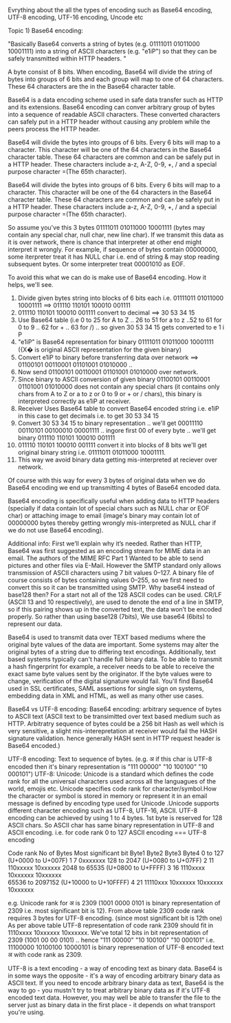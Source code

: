 Evrything about the all the types of encoding such as Base64 encoding, UTF-8 encoding, UTF-16 encoding, Uncode etc

Topic 1) Base64 encoding:

"Basically Base64 converts a string of bytes (e.g. 01111011 01011000 10001111) into a string of ASCII characters (e.g. "e1iP") so that they can be safely transmitted within HTTP headers. "

A byte consist of 8 bits. When encoding, Base64 will divide the string of bytes into groups of 6 bits and each group will map to one of 64 characters. These 64 characters are the in the Base64 character table. 

Base64 is a data encoding scheme used in safe data transfer such as HTTP and its extensions. Base64 encoding can conver arbitrary group of bytes into a sequence of readable ASCII characters. These converted characters can safely put in a HTTP header without causing any problem while the peers process the HTTP header.

Base64 will divide the bytes into groups of 6 bits. Every 6 bits will map to a character. This character will be one of the 64 characters in the Base64 character table. These 64 characters are common and can be safely put in a HTTP header. These characters include a-z, A-Z, 0-9, +, / and a special purpose character =(The 65th character).

Base64 will divide the bytes into groups of 6 bits. Every 6 bits will map to a character. This character will be one of the 64 characters in the Base64 character table. These 64 characters are common and can be safely put in a HTTP header. These characters include a-z, A-Z, 0-9, +, / and a special purpose character =(The 65th character).

So assume you've this 3 bytes 01111011 01011000 10001111  (bytes may contain any special char, null char, new line char). If we transmit this data as it is over network, there is chance that interpreter at other end might interpret it wrongly. For example, if sequence of bytes contain 00000000, some iterpreter treat it has NULL char i.e. end of string & may stop reading subsequent bytes. Or some interpreter treat 00001010 as EOF. 

To avoid this what we can do is make use of Base64 encoding. How it helps, we'll see.
1) Divide given bytes string into blocks of 6 bits each i.e.  01111011 01011000 10001111 ==> 011110 110101 100010 001111
2) 011110 110101 100010 001111 convert to decimal ==> 30 53 34 15
3) Use Base64 table (i.e 0 to 25 for A to Z .. 26 to 51 for a to z ..52 to 61 for 0 to 9 .. 62 for + .. 63 for /) .. so  given 30 53 34 15 gets converted to   e 1 i P   
4) "e1iP" is Base64 representation for  binary 01111011 01011000 10001111  ({X� is original ASCII representation for the given binary)
5) Convert e1iP to binary before transferring data over network ==> 01100101 00110001 01101001 01010000 ..
6) Now send 01100101 00110001 01101001 01010000 over network.
7) Since binary to ASCII conversion of given binary 01100101 00110001 01101001 01010000 does not contain any special chars (it contains only chars from A to Z or a to z or 0 to 9 or + or / chars), this binary is interpreted correctly as e1iP at receiver.
8) Receiver Uses Base64 table to convert Base64 encoded string i.e. e1iP in this case to get decimals i.e. to get 30 53 34 15
9) Convert 30 53 34 15 to binary representation .. we'll get 00011110 00110101 00100010 00001111 .. ingore first 00 of every byte .. we'll get binary 011110 110101 100010 001111
10) 011110 110101 100010 001111 convert it into blocks of 8 bits we'll get original binary string i.e. 01111011 01011000 10001111.
11) This way we avoid binary data getting mis-interpreted at reciever over network.

Of course with this way for every 3 bytes of original data when we do Base64 encoding we end up transmitting 4 bytes of Base64 encoded data.

Base64 encoding is specifically useful when adding data to HTTP headers (specially if data contain lot of special chars such as NULL char or EOF char) or attaching image to email (image's binary may contain lot of 00000000 bytes thereby getting wrongly mis-interpreted as NULL char if we do not use Base64 encoding).

Additional info:
First we’ll explain why it’s needed. Rather than HTTP, Base64 was first suggested as an encoding stream for MIME data in an email.
The authors of the MIME RFC Part 1 Wanted to be able to send pictures and other files via E-Mail. However the SMTP standard only allows transmission of ASCII characters using 7 bit values 0–127.
A binary file of course consists of bytes containing values 0–255, so we first need to convert this so it can be transmitted using SMTP.
Why base64 instead of base128 then?
For a start not all of the 128 ASCII codes can be used. CR/LF (ASCII 13 and 10 respectively), are used to denote the end of a line in SMTP, so if this pairing shows up in the converted text, the data won’t be encoded properly. So rather than using base128 (7bits), We use base64 (6bits) to represent our data.

Base64 is used to transmit data over TEXT based mediums where the original byte values of the data are important. Some systems may alter the original bytes of a string due to differing text encodings. Additionally, text based systems typically can't handle full binary data. To be able to transmit a hash fingerprint for example, a receiver needs to be able to receive the exact same byte values sent by the originator. If the byte values were to change, verification of the digital signature would fail. You'll find Base64 used in SSL certificates, SAML assertions for single sign on systems, embedding data in XML and HTML, as well as many other use cases. 

Base64 vs UTF-8 encoding:
Base64 encoding: arbitrary sequence of bytes to ASCII text (ASCII text to be transimitted over text based medium such as HTTP. Arbitratry sequence of bytes could be a 256 bit Hash as well which is very sensitive, a slight mis-interepretation at receiver would fail the HASH signature validation. hence generally HASH sent in HTTP request header is Base64 encoded.)

UTF-8 encoding: Text to sequence of bytes. (e.g. अ if this char is UTF-8 encoded then it's binary representation is "111 00000"           "10 100100"       "10 000101")
UTF-8: 
Unicode: Unicode is a standard which defines the code rank for all the universal characters used across all the languagues of the world, emojis etc. Unicode specifies code rank for character/symbol.How the character or symbol is stored in memory or represent it in an email message is defined by encoding type used for Unicode .Unicode supports different character encoding such as UTF-8, UTF-16, ASCII. 
UTF-8 encoding can be achieved by using 1 to 4 bytes. 1st byte is reserved for 128 ASCII chars. So ASCII char has same binary representation in UTF-8 and ASCII encoding.
i.e. for code rank 0 to 127 ASCII encoding === UTF-8 encoding

Code rank                         No of Bytes   Most significant bit            Byte1       Byte2       Byte3      Byte4
0 to 127  (U+0000 to U+007F)            1              7                       0xxxxxxx
128 to 2047 (U+0080 to U+07FF)          2              11                      110xxxxx    10xxxxxx
2048 to  65535 (U+0800 to U+FFFF)       3              16                      1110xxxx    10xxxxxx   10xxxxxx                 
65536 to 2097152 (U+10000 to U+10FFFF)  4              21                      11110xxx    10xxxxxx   10xxxxxx    10xxxxxx

e.g. Unicode rank for अ is 2309 (1001 0000 0101‬ is binary representation of 2309 i.e. most significant bit is 12). 
From above table 2309 code rank requires 3 bytes for UTF-8 encoding. (since most significant bit is 12th one) 
As per above table UTF-8 representation of code rank 2309 should fit in 1110xxxx    10xxxxxx   10xxxxxx.
We've total 12 bits in bit representation of 2309 (1001   00 00    0101‬) .. hence "111 00000"           "10 100100"       "10 000101" i.e. 11100000 10100100 10000101 is binary represenation of UTF-8 encoded text अ with code rank as 2309.


UTF-8 is a text encoding - a way of encoding text as binary data.
Base64 is in some ways the opposite - it's a way of encoding arbitrary binary data as ASCII text.
If you need to encode arbitrary binary data as text, Base64 is the way to go - you mustn't try to treat arbitrary binary data as if it's UTF-8 encoded text data.
However, you may well be able to transfer the file to the server just as binary data in the first place - it depends on what transport you're using.
